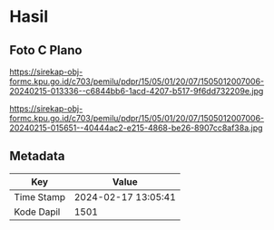 # Hasil

## Foto C Plano

https://sirekap-obj-formc.kpu.go.id/c703/pemilu/pdpr/15/05/01/20/07/1505012007006-20240215-013336--c6844bb6-1acd-4207-b517-9f6dd732209e.jpg

https://sirekap-obj-formc.kpu.go.id/c703/pemilu/pdpr/15/05/01/20/07/1505012007006-20240215-015651--40444ac2-e215-4868-be26-8907cc8af38a.jpg


## Metadata

| Key        | Value               |
| ---------- | ------------------- |
| Time Stamp | 2024-02-17 13:05:41 |
| Kode Dapil | 1501                |



